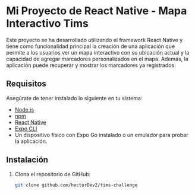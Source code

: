 # Mi Proyecto de React Native - Mapa Interactivo Tims

Este proyecto se ha desarrollado utilizando el framework React Native y tiene como funcionalidad principal la creación de una aplicación que permite a los usuarios ver un mapa interactivo con su ubicación actual y la capacidad de agregar marcadores personalizados en el mapa. Además, la aplicación puede recuperar y mostrar los marcadores ya registrados.

## Requisitos

Asegúrate de tener instalado lo siguiente en tu sistema:

- [Node.js](https://nodejs.org/)
- [npm](https://www.npmjs.com/)
- [React Native](https://reactnative.dev/)
- [Expo CLI](https://docs.expo.dev/get-started/installation/)
- Un dispositivo físico con Expo Go instalado o un emulador para probar la aplicación.

## Instalación

1. Clona el repositorio de GitHub:

   ```bash
   git clone github.com/hectorDev2/tims-challenge
